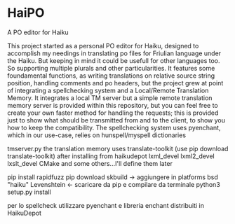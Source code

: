 # HaiPO
A PO editor for Haiku

This project started as a personal PO editor for Haiku, designed to accomplish my needings in translating po files for Friulian language under the Haiku. But keeping in mind it could be usefull for other languages too. So supporting multiple plurals and other particularities.
It features some foundamental functions, as writing translations on relative source string position, handling comments and po headers, but the project grew at point of integrating a spellchecking system and a Local/Remote Translation Memory.
It integrates a local TM server but a simple remote translation memory server is provided within this repository, but you can feel free to create your own faster method for handling the requests; this is provided just to show what should be transmitted from and to the client, to show you how to keep the compatibility.
The spellchecking system uses pyenchant, which in our use-case, relies on hunspell/myspell dictionaries

tmserver.py
the translation memory uses translate-toolkit (use pip download translate-toolkit) after installing from haikudepot lxml_devel lxml2_devel lxslt_devel CMake and some others...I'll define them later

pip install
rapidfuzz
pip download
skbuild -> aggiungere in platforms bsd "haiku"
Levenshtein <- scaricare da pip e compilare da terminale python3 setup.py install 

per lo spellcheck utilizzare pyenchant e libreria enchant distribuiti in HaikuDepot
